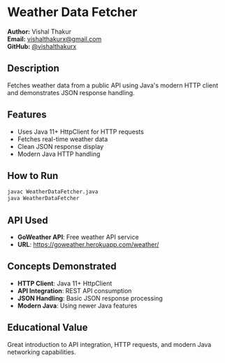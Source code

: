 # Weather Data Fetcher

**Author:** Vishal Thakur  
**Email:** vishalthakurx@gmail.com  
**GitHub:** [@vishalthakurx](https://github.com/vishalthakurx)

## Description
Fetches weather data from a public API using Java's modern HTTP client and demonstrates JSON response handling.

## Features
- Uses Java 11+ HttpClient for HTTP requests
- Fetches real-time weather data
- Clean JSON response display
- Modern Java HTTP handling

## How to Run
```bash
javac WeatherDataFetcher.java
java WeatherDataFetcher
```

## API Used
- **GoWeather API**: Free weather API service
- **URL**: https://goweather.herokuapp.com/weather/

## Concepts Demonstrated
- **HTTP Client**: Java 11+ HttpClient
- **API Integration**: REST API consumption
- **JSON Handling**: Basic JSON response processing
- **Modern Java**: Using newer Java features

## Educational Value
Great introduction to API integration, HTTP requests, and modern Java networking capabilities.
